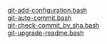 
[git-add-configuration.bash](https://github.com/piotrsobczakwro/bash/blob/main/git/git-add-configuration.bash)  
[git-auto-commit.bash](https://github.com/piotrsobczakwro/bash/blob/main/git/git-auto-commit.bash)  
[git-check-commit_by_sha.bash](https://github.com/piotrsobczakwro/bash/blob/main/git/git-check-commit_by_sha.bash)  
[git-upgrade-readme.bash](https://github.com/piotrsobczakwro/bash/blob/main/git/git-upgrade-readme.bash)  
